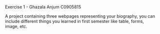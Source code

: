 Exercise 1 - Ghazala Anjum C0905815

A project containing three webpages representing your biography, you can include different things you learned in first semester like table, forms, image, etc.
